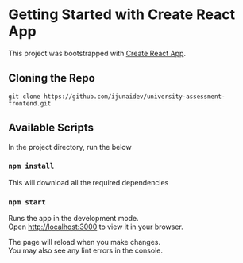 # Getting Started with Create React App

This project was bootstrapped with [Create React App](https://github.com/facebook/create-react-app).

## Cloning the Repo
```git clone https://github.com/ijunaidev/university-assessment-frontend.git```

## Available Scripts

In the project directory, run the below 

### `npm install`
This will download all the required dependencies

### `npm start`

Runs the app in the development mode.\
Open [http://localhost:3000](http://localhost:3000) to view it in your browser.

The page will reload when you make changes.\
You may also see any lint errors in the console.
